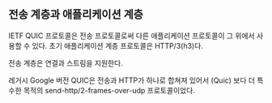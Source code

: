 <!--
## Transport and application level

The IETF QUIC protocol is a transport protocol, on top of which other
application protocols can be used. The initial application layer protocol is
HTTP/3 (h3).

The transport layer supports connections and streams.

The legacy Google version of QUIC had transport and HTTP glued together into
one single do-it-all and was a more special-purpose
send-http/2-frames-over-udp protocol.
-->

## 전송 계층과 애플리케이션 계층

IETF QUIC 프로토콜은 전송 프로토콜로써 다른 애플리케이션 프로토콜이 그 위에서 사용할 수 있다.
초기 애플리케이션 계층 프로토콜은 HTTP/3(h3)다.

전송 계층은 연결과 스트림을 지원한다.

레거시 Google 버전 QUIC은 전송과 HTTP가 하나로 합쳐져 있어서
(Quic) 보다 더 특수한 목적의 send-http/2-frames-over-udp 프로토콜이었다.

